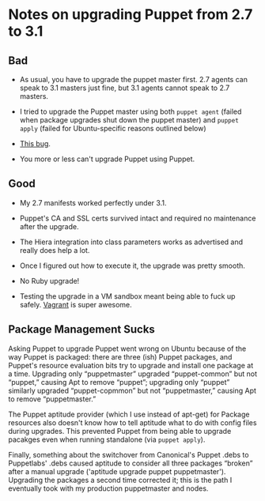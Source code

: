 # Notes on upgrading Puppet from 2.7 to 3.1

## Bad

* As usual, you have to upgrade the puppet master first. 2.7 agents can speak
  to 3.1 masters just fine, but 3.1 agents cannot speak to 2.7 masters.

* I tried to upgrade the Puppet master using both `puppet agent` (failed when
  package upgrades shut down the puppet master) and `puppet apply` (failed for
  Ubuntu-specific reasons outlined below)

* [This bug](https://projects.puppetlabs.com/issues/19308).

* You more or less can't upgrade Puppet using Puppet.

## Good

* My 2.7 manifests worked perfectly under 3.1.

* Puppet's CA and SSL certs survived intact and required no maintenance after
  the upgrade.

* The Hiera integration into class parameters works as advertised and really
  does help a lot.

* Once I figured out how to execute it, the upgrade was pretty smooth.

* No Ruby upgrade!

* Testing the upgrade in a VM sandbox meant being able to fuck up safely.
  [Vagrant](http://www.vagrantup.com) is super awesome.

## Package Management Sucks

Asking Puppet to upgrade Puppet went wrong on Ubuntu because of the way Puppet
is packaged: there are three (ish) Puppet packages, and Puppet's resource
evaluation bits try to upgrade and install one package at a time. Upgrading
only “puppetmaster” upgraded “puppet-common” but not “puppet,” causing Apt to
remove “puppet”; upgrading only “puppet” similarly upgraded “puppet-copmmon”
but not “puppetmaster,” causing Apt to remove “puppetmaster.”

The Puppet aptitude provider (which I use instead of apt-get) for Package
resources also doesn't know how to tell aptitude what to do with config files
during upgrades. This prevented Puppet from being able to upgrade pacakges
even when running standalone (via `puppet apply`).

Finally, something about the switchover from Canonical's Puppet .debs to
Puppetlabs' .debs caused aptitude to consider all three packages “broken”
after a manual upgrade ('aptitude upgrade puppet puppetmaster'). Upgrading the
packages a second time corrected it; this is the path I eventually took with
my production puppetmaster and nodes.
